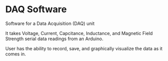 # DAQ Software
Software for a Data Acquisition (DAQ) unit

It takes Voltage, Current, Capcitance, Inductance, and Magnetic Field Strength serial data readings from an Arduino. 

User has the ability to record, save, and graphically visualize the data as it comes in.
